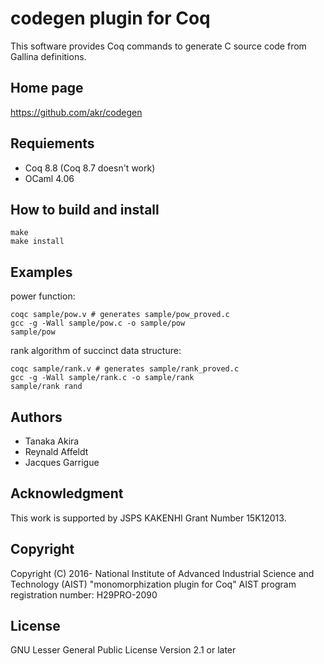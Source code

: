 # codegen plugin for Coq

This software provides Coq commands to generate C source code
from Gallina definitions.

## Home page

https://github.com/akr/codegen

## Requiements

- Coq 8.8 (Coq 8.7 doesn't work)
- OCaml 4.06

## How to build and install

    make
    make install

## Examples

power function:

    coqc sample/pow.v # generates sample/pow_proved.c
    gcc -g -Wall sample/pow.c -o sample/pow
    sample/pow

rank algorithm of succinct data structure:

    coqc sample/rank.v # generates sample/rank_proved.c
    gcc -g -Wall sample/rank.c -o sample/rank
    sample/rank rand

## Authors

- Tanaka Akira
- Reynald Affeldt
- Jacques Garrigue

## Acknowledgment

This work is supported by JSPS KAKENHI Grant Number 15K12013.

## Copyright

Copyright (C) 2016- National Institute of Advanced Industrial Science and Technology (AIST)
"monomorphization plugin for Coq"
AIST program registration number: H29PRO-2090

## License

GNU Lesser General Public License Version 2.1 or later
